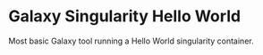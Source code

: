 # Galaxy Singularity Hello World

Most basic Galaxy tool running a Hello World singularity container.
